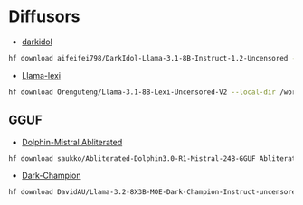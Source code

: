 # Diffusors

- [darkidol](https://huggingface.co/aifeifei798/DarkIdol-Llama-3.1-8B-Instruct-1.2-Uncensored)

```bash
hf download aifeifei798/DarkIdol-Llama-3.1-8B-Instruct-1.2-Uncensored --local-dir /workspace/text-generation-webui/user_data/models/darkidol
```

- [Llama-lexi](https://huggingface.co/Orenguteng/Llama-3.1-8B-Lexi-Uncensored-V2)

```bash
hf download Orenguteng/Llama-3.1-8B-Lexi-Uncensored-V2 --local-dir /workspace/text-generation-webui/user_data/models/llama-lexi
```

## GGUF

- [Dolphin-Mistral Abliterated](https://huggingface.co/saukko/Abliterated-Dolphin3.0-R1-Mistral-24B-GGUF)

```bash
hf download saukko/Abliterated-Dolphin3.0-R1-Mistral-24B-GGUF Abliterated-Dolphin3.0-R1-Mistral-24B-Q8_0.gguf --local-dir /workspace/text-generation-webui/user_data/models/
```

- [Dark-Champion](https://huggingface.co/DavidAU/Llama-3.2-8X3B-MOE-Dark-Champion-Instruct-uncensored-abliterated-18.4B-GGUF)

```bash
hf download DavidAU/Llama-3.2-8X3B-MOE-Dark-Champion-Instruct-uncensored-abliterated-18.4B-GGUF L3.2-8X3B-MOE-Dark-Champion-Inst-18.4B-uncen-ablit_D_AU-Q8_0.gguf --local-dir /workspace/text-generation-webui/user_data/models/
```


